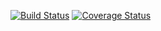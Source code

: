 [![Build Status](https://app.travis-ci.com/BrunoSantoni/clean-node-api.svg?branch=main)](https://app.travis-ci.com/BrunoSantoni/clean-node-api)
[![Coverage Status](https://coveralls.io/repos/github/BrunoSantoni/clean-node-api/badge.svg?branch=main)](https://coveralls.io/github/BrunoSantoni/clean-node-api?branch=main)